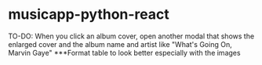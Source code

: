# musicapp-python-react

TO-DO:
When you click an album cover, open another modal that shows the enlarged cover and the album name and artist like "What's Going On, Marvin Gaye"
\*\*\*Format table to look better especially with the images
